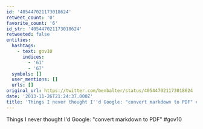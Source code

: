```yaml
---
id: '405447021173018624'
retweet_count: '0'
favorite_count: '6'
id_str: '405447021173018624'
retweeted: false
entities:
  hashtags:
    - text: gov10
      indices:
        - '61'
        - '67'
  symbols: []
  user_mentions: []
  urls: []
original_url: https://twitter.com/benbalter/status/405447021173018624
date: '2013-11-26T21:24:37.000Z'
title: 'Things I never thought I''d Google: "convert markdown to PDF" #gov10'
---
```


Things I never thought I'd Google: "convert markdown to PDF" #gov10
